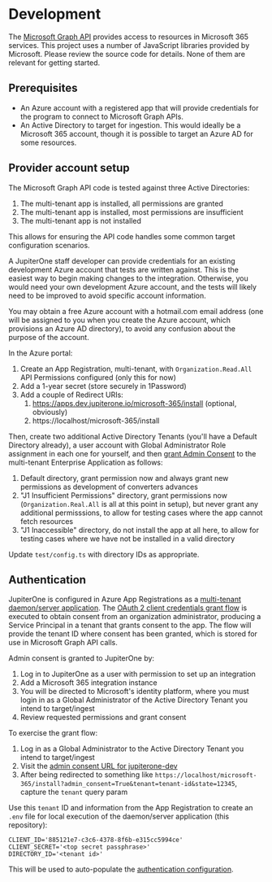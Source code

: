 # Development

The [Microsoft Graph API][msgraph-api] provides access to resources in Microsoft
365 services. This project uses a number of JavaScript libraries provided by
Microsoft. Please review the source code for details. None of them are relevant
for getting started.

## Prerequisites

- An Azure account with a registered app that will provide credentials for the
  program to connect to Microsoft Graph APIs.
- An Active Directory to target for ingestion. This would ideally be a Microsoft
  365 account, though it is possible to target an Azure AD for some resources.

## Provider account setup

The Microsoft Graph API code is tested against three Active Directories:

1. The multi-tenant app is installed, all permissions are granted
1. The multi-tenant app is installed, most permissions are insufficient
1. The multi-tenant app is not installed

This allows for ensuring the API code handles some common target configuration
scenarios.

A JupiterOne staff developer can provide credentials for an existing development
Azure account that tests are written against. This is the easiest way to begin
making changes to the integration. Otherwise, you would need your own
development Azure account, and the tests will likely need to be improved to
avoid specific account information.

You may obtain a free Azure account with a hotmail.com email address (one will
be assigned to you when you create the Azure account, which provisions an Azure
AD directory), to avoid any confusion about the purpose of the account.

In the Azure portal:

1. Create an App Registration, multi-tenant, with `Organization.Read.All` API
   Permissions configured (only this for now)
1. Add a 1-year secret (store securely in 1Password)
1. Add a couple of Redirect URIs:
   1. https://apps.dev.jupiterone.io/microsoft-365/install (optional, obviously)
   1. https://localhost/microsoft-365/install

Then, create two additional Active Directory Tenants (you'll have a Default
Directory already), a user account with Global Administrator Role assignment in
each one for yourself, and then [grant Admin Consent](#authentication) to the
multi-tenant Enterprise Application as follows:

1. Default directory, grant permission now and always grant new permissions as
   development of converters advances
1. "J1 Insufficient Permissions" directory, grant permissions now
   (`Organization.Real.All` is all at this point in setup), but never grant any
   additional permisssions, to allow for testing cases where the app cannot
   fetch resources
1. "J1 Inaccessible" directory, do not install the app at all here, to allow for
   testing cases where we have not be installed in a valid directory

Update `test/config.ts` with directory IDs as appropriate.

## Authentication

JupiterOne is configured in Azure App Registrations as a [multi-tenant
daemon/server application][daemon-app]. The [OAuth 2 client credentials grant
flow][oauth2-client-cred-flow] is executed to obtain consent from an
organization administrator, producing a Service Principal in a tenant that
grants consent to the app. The flow will provide the tenant ID where consent has
been granted, which is stored for use in Microsoft Graph API calls.

Admin consent is granted to JupiterOne by:

1. Log in to JupiterOne as a user with permission to set up an integration
1. Add a Microsoft 365 integration instance
1. You will be directed to Microsoft's identity platform, where you must login
   in as a Global Administrator of the Active Directory Tenant you intend to
   target/ingest
1. Review requested permissions and grant consent

To exercise the grant flow:

1. Log in as a Global Administrator to the Active Directory Tenant you intend to
   target/ingest
1. Visit the [admin consent URL for jupiterone-dev][admin-consent-j1dev]
1. After being redirected to something like
   `https://localhost/microsoft-365/install?admin_consent=True&tenant=tenant-id&state=12345`,
   capture the `tenant` query param

Use this `tenant` ID and information from the App Registration to create an
`.env` file for local execution of the daemon/server application (this
repository):

```
CLIENT_ID='885121e7-c3c6-4378-8f6b-e315cc5994ce'
CLIENT_SECRET='<top secret passphrase>'
DIRECTORY_ID='<tenant id>'
```

This will be used to auto-populate the
[authentication configuration](../src/instanceConfigFields.json).

[msgraph-api]: https://docs.microsoft.com/en-us/graph/overview
[daemon-app]:
  https://docs.microsoft.com/en-us/azure/active-directory/develop/scenario-daemon-overview
[oauth2-client-cred-flow]:
  https://docs.microsoft.com/en-us/azure/active-directory/develop/v2-oauth2-client-creds-grant-flow#protocol-diagram
[admin-consent-j1dev]:
  https://login.microsoftonline.com/common/adminconsent?client_id=885121e7-c3c6-4378-8f6b-e315cc5994ce&state=12345&redirect_uri=https://localhost/microsoft-365/install
